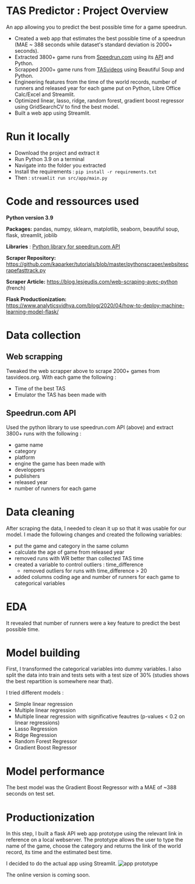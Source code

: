 # TAS Predictor : Project Overview
An app allowing you to predict the best possible time for a game speedrun. 

* Created a web app that estimates the best possible time of a speedrun (MAE ~ 388 seconds while dataset's standard deviation is 2000+ seconds).
* Extracted 3800+ game runs from [Speedrun.com](www.speedrun.com) using its [API](https://github.com/speedruncomorg/api) and Python.
* Scrapped 2000+ game runs from [TASvideos](ww.tasvideos.org) using Beautiful Soup and Python.
* Engineering features from the time of the world records, number of runners and released year for each game put on Python, Libre Office Calc/Excel and Streamlit.
* Optimized linear, lasso, ridge, random forest, gradient boost regressor using GridSearchCV to find the best model.
* Built a web app using Streamlit.

# Run it locally
 * Download the project and extract it
 * Run Python 3.9 on a terminal
 * Navigate into the folder you extracted
 * Install the requirements : `pip install -r requirements.txt`
 * Then : `streamlit run src/app/main.py`

# Code and ressources used
**Python version 3.9**
 
**Packages:** pandas, numpy, sklearn, matplotlib, seaborn, beautiful soup, flask, streamlit, joblib
 
**Libraries** : [Python library for speedrun.com API](https://github.com/blha303/srcomapi)
 
**Scraper Repository:** https://github.com/kaparker/tutorials/blob/master/pythonscraper/websitescrapefasttrack.py
 
**Scraper Article:** https://blog.lesjeudis.com/web-scraping-avec-python (french)
 
**Flask Productionization:** https://www.analyticsvidhya.com/blog/2020/04/how-to-deploy-machine-learning-model-flask/

# Data collection
## Web scrapping 
Tweaked the web scrapper above to scrape 2000+ games from tasvideos.org. With each game the following :
 * Time of the best TAS
 * Emulator the TAS has been made with
## Speedrun.com API
Used the python library to use speedrun.com API (above) and extract 3800+ runs with the following :
 * game name
 * category
 * platform
 * engine the game has been made with
 * developpers
 * publishers
 * released year
 * number of runners for each game

# Data cleaning
After scraping the data, I needed to clean it up so that it was usable for our model. I made the following changes and created the following variables:
 * put the game and category in the same column
 * calculate the age of game from released year
 * removed runs with WR better than collected TAS time
 * created a variable to control outliers : time_difference
   * removed outliers for runs with time_difference > 20
 * added columns coding age and number of runners for each game to categorical variables

# EDA
It revealed that number of runners were a key feature to predict the best possible time.

# Model building
First, I transformed the categorical variables into dummy variables. I also split the data into train and tests sets with a test size of 30% (studies shows the best repartition is somewhere near that).
 
I tried different models :
 * Simple linear regression 
 * Multiple linear regression
 * Multiple linear regression with significative feautres (p-values < 0.2 on linear regressions)
 * Lasso Regression
 * Ridge Regression
 * Random Forest Regressor
 * Gradient Boost Regressor

# Model performance
The best model was the Gradient Boost Regressor with a MAE of ~388 seconds on test set.

# Productionization
In this step, I built a flask API web app prototype using the relevant link in reference on a local webserver. The prototype allows the user to type the name of the game, choose the category and returns the link of the world record, its time and the estimated best time.
 
I decided to do the actual app using Streamlit.
![app prototype](https://cdn.discordapp.com/attachments/386686003148226561/859109203310018560/Screenshot_2021-06-28_at_18-32-54_main_Streamlit.png "App prototype")
 
The online version is coming soon.

